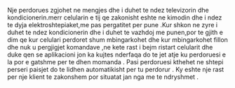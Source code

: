 
Nje perdorues zgjohet ne mengjes dhe i duhet te ndez televizorin dhe kondicionerin.merr celularin e tij qe zakonisht eshte ne kimodin dhe i ndez te dyja elektroshtepiaket,me pas pergatitet per pune .Kur shkon ne zyre i duhet te ndez kondicionerin dhe i duhet te vazhdoj me punen,por te gjith e dim qe kur celulari perdoret shum mbingarkohet dhe kur mbingarkohet fillon dhe nuk u pergjigjet komandave ,ne kete rast i bejm ristart celularit dhe duke qen se aplikacioni jon ka kujtes nderfaqa do te jet atje ku perdoruesi e la por e gatshme per te dhen momanda .
Pasi perdoruesi kthehet ne shtepi perseri paisjet do te lidhen automatikisht per tu perdorur .
Ky eshte nje rast per nje klient te zakonshem por situatat jan nga me te ndryshmet .

